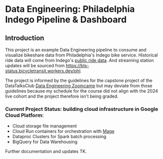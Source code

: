 # Data Engineering: Philadelphia Indego Pipeline & Dashboard

## Introduction
This project is an example Data Engineering pipeline to consume and visualize bikeshare data from Philadelphia's Indego bike service. Historical ride data will come from Indego's [public ride data](https://www.rideindego.com/about/data/). And streaming station updates will be sourced from https://bts-status.bicycletransit.workers.dev/phl.

The project is informed by the guidelines for the capstone project of the DataTalksClub [Data Engineering Zoomcamp](https://github.com/DataTalksClub/data-engineering-zoomcamp) but may deviate from those guidelines because my schedule for the course did not align with the 2024 live cohort and the project therefore isn't being graded.

### Current Project Status: building cloud infrastructure in Google Cloud Platform:
- Cloud storage file management
- Cloud Run containers for orchestration with [Mage](https://www.mage.ai/)
- Dataproc Clusters for Spark batch processing
- BigQuery for Data Warehousing

Further documentation and updates TK.
